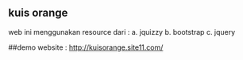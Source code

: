 ## kuis orange


web ini menggunakan resource dari :
a. jquizzy
b. bootstrap
c. jquery

##demo 
website : http://kuisorange.site11.com/